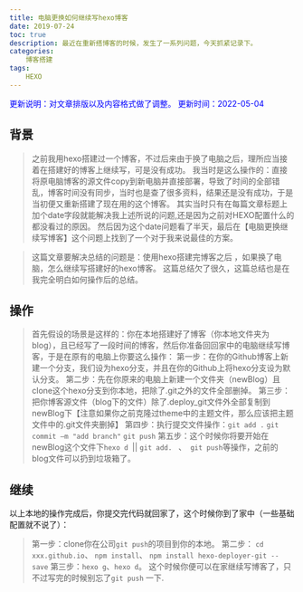 ```yaml
---
title: 电脑更换如何继续写hexo博客
date: 2019-07-24
toc: true
description: 最近在重新搭博客的时候，发生了一系列问题，今天抓紧记录下。
categories:
    博客搭建
tags: 
    HEXO
---
```

<font color=blue>更新说明：对文章排版以及内容格式做了调整。</font>
<font color=blue> 更新时间：2022-05-04</font>

## 背景
> 之前我用hexo搭建过一个博客，不过后来由于换了电脑之后，理所应当接着在搭建好的博客上继续写，可是没有成功。
> 我当时是这么操作的：直接将原电脑博客的源文件copy到新电脑并直接部署，导致了时间的全部错乱，博客时间没有同步，当时也是查了很多资料，结果还是没有成功，于是当初便又重新搭建了现在用的这个博客。
> 其实当时只有在每篇文章标题上加个date字段就能解决我上述所说的问题,还是因为之前对HEXO配置什么的都没看过的原因。
> 然后因为这个date问题看了半天，最后在【电脑更换继续写博客】这个问题上找到了一个对于我来说最佳的方案。

> 这篇文章要解决总结的问题是：使用hexo搭建完博客之后 ，如果换了电脑，怎么继续写搭建好的hexo博客。
> 这篇总结欠了很久，这篇总结也是在我完全明白如何操作后的总结。

## 操作
>首先假设的场景是这样的：你在本地搭建好了博客（你本地文件夹为blog），且已经写了一段时间的博客，然后你准备回回家中的电脑继续写博客，于是在原有的电脑上你要这么操作：
>第一步：在你的Github博客上新建一个分支，我们设为hexo分支，并且在你的Github上将hexo分支设为默认分支。
>第二步：先在你原来的电脑上新建一个文件夹（newBlog）且clone这个hexo分支到你本地，把除了.git之外的文件全部删掉。
>第三步：把你博客源文件（blog下的文件）除了.deploy_git文件外全部复制到newBlog下【注意如果你之前克隆过theme中的主题文件，那么应该把主题文件中的.git文件夹删掉】
>第四步：执行提交文件操作：`git add .` `git commit –m "add branch"`  `git push`
>第五步：这个时候你将要开始在newBlog这个文件下`hexo d `|| `git add. ` 、` git push`等操作，之前的blog文件可以扔到垃圾箱了。

## 继续
以上本地的操作完成后，你提交完代码就回家了，这个时候你到了家中（一些基础配置就不说了）：
> 第一步：clone你在公司`git push`的项目到你的本地。
> 第二步：
`cd xxx.github.io`、
`npm install`、
`npm install hexo-deployer-git --save`
> 第三步：`hexo g`、`hexo d`。
> 这个时候你便可以在家继续写博客了，只不过写完的时候别忘了`git push` 一下.